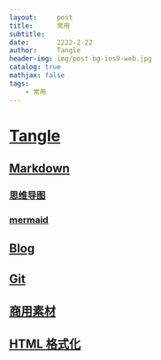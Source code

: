 ```yaml
---
layout:     post
title:      常用
subtitle:   
date:       2222-2-22
author:     Tangle
header-img: img/post-bg-ios9-web.jpg
catalog: true
mathjax: false
tags:
    - 常用
---
```


# [Tangle](https://jiujie.gq/)

## [Markdown](https://jiujie.gq/2020/08/11/Markdown/)

### [思维导图](https://markmap.js.org/repl)

### [mermaid](https://mermaid-js.github.io/docs/mermaid-live-editor-beta/#/edit/eyJjb2RlIjoiJSV7aW5pdDoge1widGhlbWVcIjogXCJmb3Jlc3RcIiwgXCJsb2dMZXZlbFwiOiAxIH19JSVcbmdyYXBoIFREXG4gIEFbQ2hyaXN0bWFzXSAtLT58R2V0IG1vbmV5fCBCKEdvIHNob3BwaW5nKVxuICBCIC0tPiBDe0xldCBtZSB0aGlua31cbiAgQyAtLT58T25lfCBEW0xhcHRvcF1cbiAgQyAtLT58VHdvfCBFW2lQaG9uZV1cbiAgQyAtLT58VGhyZWV8IEZbZmE6ZmEtY2FyIENhcl1cblx0XHQiLCJtZXJtYWlkIjp7InRoZW1lIjoiZGFyayJ9fQ)

## [Blog](https://jiujie.gq/2020/09/11/Jekyll-Blog/)

## [Git](https://jiujie.gq/2020/06/19/GitHub-Git-%E8%BF%9C%E7%A8%8B%E4%BB%93%E5%BA%93/)

## [商用素材](https://www.zhihu.com/question/318961106)

## [HTML 格式化](http://tool.chinaz.com/Tools/jsformat.aspx)

<html>
<head>
<meta charset="UTF-8">
<meta name="viewport" content="width=device-width, initial-scale=1.0">
<meta http-equiv="X-UA-Compatible" content="ie=edge">
<title>Markmap</title>
<style>
* {
  margin: 0;
  padding: 0;
}
#mindmap {
  display: block;
  width: 100vw;
  height: 100vh;
}
</style>

</head>
<body>
<svg id="mindmap"></svg>
<script src="https://cdn.jsdelivr.net/npm/d3@5"></script><script src="https://cdn.jsdelivr.net/npm/markmap-lib@0.7.12/dist/browser/view.min.js"></script><script>((t,a,n,e)=>{const{Markmap:o,loadPlugins:s}=window.markmap;(a?a(s,n,e):Promise.resolve()).then(()=>{window.mm=o.create("svg#mindmap",null,t)})})({"t":"heading","d":1,"v":"<a href=\"https://jiujie.gq/\" title=\"\" target=\"_blank\" rel=\"noopener noreferrer\">Tangle</a>","c":[{"t":"heading","d":2,"v":"<a href=\"https://jiujie.gq/2020/08/11/Markdown/\" title=\"\" target=\"_blank\" rel=\"noopener noreferrer\">Markdown</a>","c":[{"t":"heading","d":3,"v":"<a href=\"https://markmap.js.org/repl\" title=\"\" target=\"_blank\" rel=\"noopener noreferrer\">思维导图</a>"},{"t":"heading","d":3,"v":"<a href=\"https://mermaid-js.github.io/docs/mermaid-live-editor-beta/#/edit/eyJjb2RlIjoiJSV7aW5pdDoge1widGhlbWVcIjogXCJmb3Jlc3RcIiwgXCJsb2dMZXZlbFwiOiAxIH19JSVcbmdyYXBoIFREXG4gIEFbQ2hyaXN0bWFzXSAtLT58R2V0IG1vbmV5fCBCKEdvIHNob3BwaW5nKVxuICBCIC0tPiBDe0xldCBtZSB0aGlua31cbiAgQyAtLT58T25lfCBEW0xhcHRvcF1cbiAgQyAtLT58VHdvfCBFW2lQaG9uZV1cbiAgQyAtLT58VGhyZWV8IEZbZmE6ZmEtY2FyIENhcl1cblx0XHQiLCJtZXJtYWlkIjp7InRoZW1lIjoiZGFyayJ9fQ\" title=\"\" target=\"_blank\" rel=\"noopener noreferrer\">mermaid</a>"}]},{"t":"heading","d":2,"v":"<a href=\"https://jiujie.gq/2020/09/11/Jekyll-Blog/\" title=\"\" target=\"_blank\" rel=\"noopener noreferrer\">Blog</a>"},{"t":"heading","d":2,"v":"<a href=\"https://jiujie.gq/2020/06/19/GitHub-Git-%E8%BF%9C%E7%A8%8B%E4%BB%93%E5%BA%93/\" title=\"\" target=\"_blank\" rel=\"noopener noreferrer\">Git</a>"},{"t":"heading","d":2,"v":"<a href=\"https://www.zhihu.com/question/318961106\" title=\"\" target=\"_blank\" rel=\"noopener noreferrer\">商用素材</a>"},{"t":"heading","d":2,"v":"<a href=\"http://tool.chinaz.com/Tools/jsformat.aspx\" title=\"\" target=\"_blank\" rel=\"noopener noreferrer\">HTML 格式化</a>"}]})</script>
</body>
</html>
